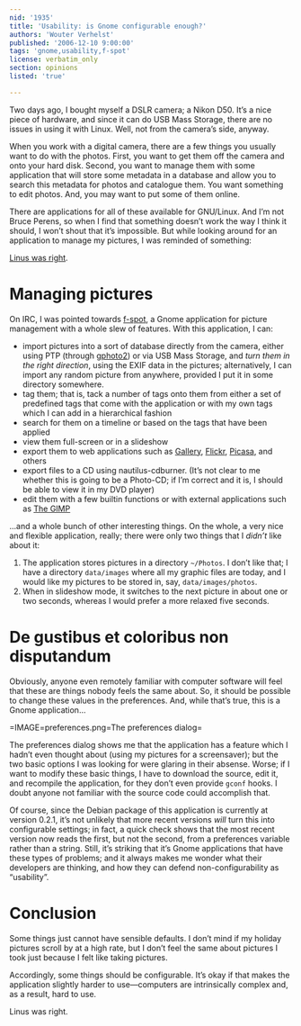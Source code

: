 ```yaml
---
nid: '1935'
title: 'Usability: is Gnome configurable enough?'
authors: 'Wouter Verhelst'
published: '2006-12-10 9:00:00'
tags: 'gnome,usability,f-spot'
license: verbatim_only
section: opinions
listed: 'true'

---
```

Two days ago, I bought myself a DSLR camera; a Nikon D50. It’s a nice piece of hardware, and since it can do USB Mass Storage, there are no issues in using it with Linux. Well, not from the camera’s side, anyway.

When you work with a digital camera, there are a few things you usually want to do with the photos. First, you want to get them off the camera and onto your hard disk. Second, you want to manage them with some application that will store some metadata in a database and allow you to search this metadata for photos and catalogue them. You want something to edit photos. And, you may want to put some of them online.

There are applications for all of these available for GNU/Linux. And I’m not Bruce Perens, so when I find that something doesn’t work the way I think it should, I won’t shout that it’s impossible. But while looking around for an application to manage my pictures, I was reminded of something:

[Linus was right](http://mail.gnome.org/archives/usability/2005-December/msg00021.html).


# Managing pictures

On IRC, I was pointed towards [f-spot](http://f-spot.org), a Gnome application for picture management with a whole slew of features. With this application, I can:


* import pictures into a sort of database directly from the camera, either using PTP (through [gphoto2](http://www.gphoto.org/)) or via USB Mass Storage, and _turn them in the right direction_, using the EXIF data in the pictures; alternatively, I can import any random picture from anywhere, provided I put it in some directory somewhere.
* tag them; that is, tack a number of tags onto them from either a set of predefined tags that come with the application or with my own tags which I can add in a hierarchical fashion
* search for them on a timeline or based on the tags that have been applied
* view them full-screen or in a slideshow
* export them to web applications such as [Gallery](http://gallery.menalto.com/), [Flickr](http://www.flickr.com/), [Picasa](http://picasa.google.com), and others
* export files to a CD using nautilus-cdburner. (It’s not clear to me whether this is going to be a Photo-CD; if I’m correct and it is, I should be able to view it in my DVD player)
* edit them with a few builtin functions or with external applications such as [The GIMP](http://www.gimp.org/)

...and a whole bunch of other interesting things. On the whole, a very nice and flexible application, really; there were only two things that I _didn’t_ like about it:


1. The application stores pictures in a directory `~/Photos`. I don’t like that; I have a directory `data/images` where all my graphic files are today, and I would like my pictures to be stored in, say, `data/images/photos`.
1. When in slideshow mode, it switches to the next picture in about one or two seconds, whereas I would prefer a more relaxed five seconds.


# De gustibus et coloribus non disputandum

Obviously, anyone even remotely familiar with computer software will feel that these are things nobody feels the same about. So, it should be possible to change these values in the preferences. And, while that’s true, this is a Gnome application...


=IMAGE=preferences.png=The preferences dialog=

The preferences dialog shows me that the application has a feature which I hadn’t even thought about (using my pictures for a screensaver); but the two basic options I was looking for were glaring in their absense. Worse; if I want to modify these basic things, I have to download the source, edit it, and recompile the application, for they don’t even provide `gconf` hooks. I doubt anyone not familiar with the source code could accomplish that.

Of course, since the Debian package of this application is currently at version 0.2.1, it’s not unlikely that more recent versions _will_ turn this into configurable settings; in fact, a quick check shows that the most recent version now reads the first, but not the second, from a preferences variable rather than a string. Still, it’s striking that it’s Gnome applications that have these types of problems; and it always makes me wonder what their developers are thinking, and how they can defend non-configurability as “usability”.


# Conclusion

Some things just cannot have sensible defaults. I don’t mind if my holiday pictures scroll by at a high rate, but I don’t feel the same about pictures I took just because I felt like taking pictures.

Accordingly, some things should be configurable. It’s okay if that makes the application slightly harder to use—computers are intrinsically complex and, as a result, hard to use.

Linus was right.

